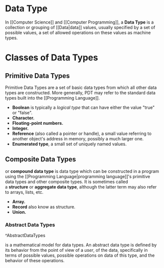 # Data Type
In [[Computer Science]] and [[Computer Programming]], a **Data Type** is a collection or grouping of [[Data|data]] values, usually specified by a set of possible values, a set of allowed operations on these values as machine types.

# Classes of Data Types
## Primitive Data Types
Primitive Data Types are a set of basic data types from which all other data types are constructed. More generally, PDT may refer to the standard data types built into the [[Programming Language]].

- **Boolean** is typically a *logical type* that can have either the value "true" or "false".
- **Character.**
- **Floating-point numbers.**
- **Integer.**
- **Reference** (also called a pointer or handle), a small value referring to another object's address in memory, possibly a much larger one.
- **Enumerated type**, a small set of uniquely named values.

## Composite Data Types
or **compound data type** is data type which can be constructed in a program using the [[Programming Language|programming language]]'s primitive data types and other composite types. It is sometimes called a **structure** or **aggregate data type**, although the latter term may also refer to arrays, lists, etc.

- **Array.**
- **Record** also know as structure.
- **Union.**

### Abstract Data Types

^AbstractDataTypes

is a mathematical model for data types. An abstract data type is defined by its behavior from the point of view of a *user*, of the data, specifically in terms of possible values, possible operations on data of this type, and the behavior of these operations.